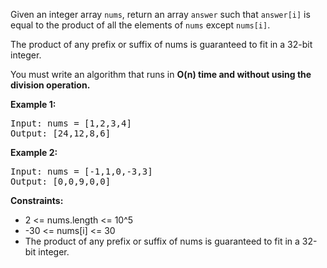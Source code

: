 Given an integer array `nums`, return an array `answer` such that `answer[i]` is equal to the product of all the elements of `nums` except `nums[i]`.

The product of any prefix or suffix of nums is guaranteed to fit in a 32-bit integer.

You must write an algorithm that runs in **O(n) time and without using the division operation.**

**Example 1:**
<pre>
Input: nums = [1,2,3,4]
Output: [24,12,8,6]
</pre>

**Example 2:**
<pre>
Input: nums = [-1,1,0,-3,3]
Output: [0,0,9,0,0]
</pre>

**Constraints:**
- 2 <= nums.length <= 10^5
- -30 <= nums[i] <= 30
- The product of any prefix or suffix of nums is guaranteed to fit in a 32-bit integer.


